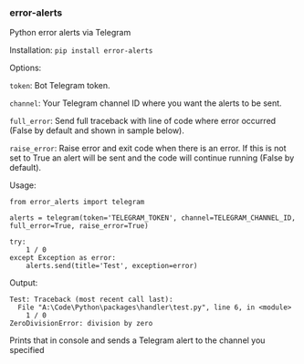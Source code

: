### error-alerts
Python error alerts via Telegram

Installation:
`pip install error-alerts`

Options:

`token`: Bot Telegram token.

`channel`: Your Telegram channel ID where you want the alerts to be sent.

`full_error`: Send full traceback with line of code where error occurred (False by default and shown in sample below).

`raise_error`: Raise error and exit code when there is an error. If this is not set to True an alert will be sent and the code will continue running (False by default).

Usage:
```
from error_alerts import telegram

alerts = telegram(token='TELEGRAM_TOKEN', channel=TELEGRAM_CHANNEL_ID, full_error=True, raise_error=True)

try:
    1 / 0
except Exception as error:
    alerts.send(title='Test', exception=error)
```

Output:
```
Test: Traceback (most recent call last):
  File "A:\Code\Python\packages\handler\test.py", line 6, in <module>
    1 / 0
ZeroDivisionError: division by zero
```

Prints that in console and sends a Telegram alert to the channel you specified

